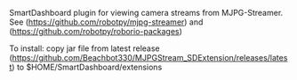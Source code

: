 SmartDashboard plugin for viewing camera streams from MJPG-Streamer. See
(https://github.com/robotpy/mjpg-streamer) and 
(https://github.com/robotpy/roborio-packages)

To install:
    copy jar file from latest release 
    (https://github.com/Beachbot330/MJPGStream_SDExtension/releases/latest) 
    to $HOME/SmartDashboard/extensions

